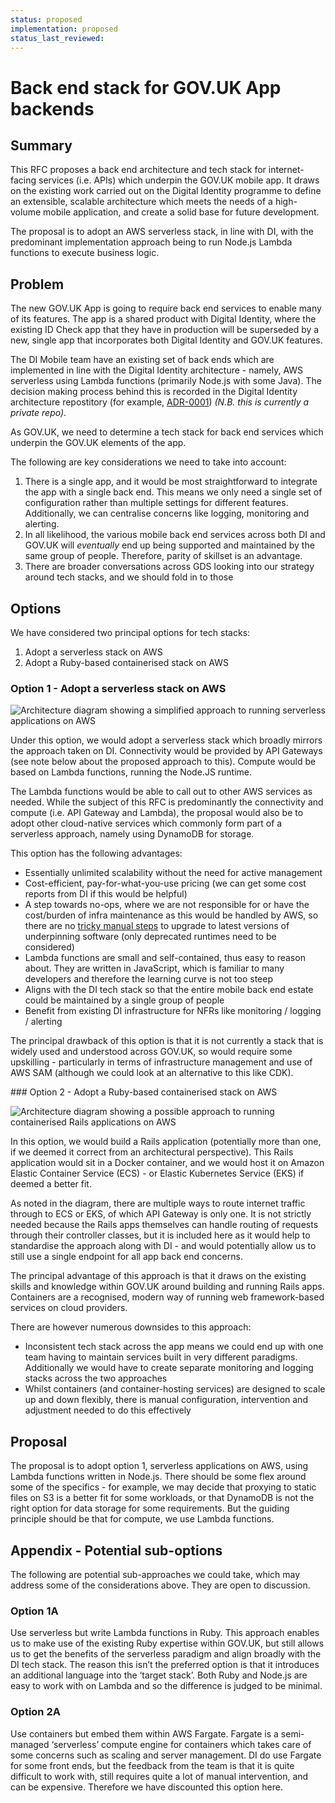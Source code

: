 ```yaml
---
status: proposed
implementation: proposed
status_last_reviewed:
---
```


# Back end stack for GOV.UK App backends

## Summary

This RFC proposes a back end architecture and tech stack for internet-facing services (i.e. APIs) which underpin the GOV.UK mobile app. It draws on the existing work carried out on the Digital Identity programme to define an extensible, scalable architecture which meets the needs of a high-volume mobile application, and create a solid base for future development.

The proposal is to adopt an AWS serverless stack, in line with DI, with the predominant implementation approach being to run Node.js Lambda functions to execute business logic.

## Problem

The new GOV.UK App is going to require back end services to enable many of its features. The app is a shared product with Digital Identity, where the existing ID Check app that they have in production will be superseded by a new, single app that incorporates both Digital Identity and GOV.UK features.

The DI Mobile team have an existing set of back ends which are implemented in line with the Digital Identity architecture - namely, AWS serverless using Lambda functions (primarily Node.js with some Java). The decision making process behind this is recorded in the Digital Identity architecture repostitory (for example, [ADR-0001](https://github.com/govuk-one-login/architecture/blob/main/adr/0001-auth-hosting.md)) _(N.B. this is currently a private repo)_.

As GOV.UK, we need to determine a tech stack for back end services which underpin the GOV.UK elements of the app.

The following are key considerations we need to take into account:

1. There is a single app, and it would be most straightforward to integrate the app with a single back end. This means we only need a single set of configuration rather than multiple settings for different features. Additionally, we can centralise concerns like logging, monitoring and alerting.
1. In all likelihood, the various mobile back end services across both DI and GOV.UK will _eventually_ end up being supported and maintained by the same group of people. Therefore, parity of skillset is an advantage.
1. There are broader conversations across GDS looking into our strategy around tech stacks, and we should fold in to those

## Options

We have considered two principal options for tech stacks:

1. Adopt a serverless stack on AWS
2. Adopt a Ruby-based containerised stack on AWS

### Option 1 - Adopt a serverless stack on AWS

![Architecture diagram showing a simplified approach to running serverless applications on AWS](rfc-000/serverless.png)

Under this option, we would adopt a serverless stack which broadly mirrors the approach taken on DI. Connectivity would be provided by API Gateways (see note below about the proposed approach to this). Compute would be based on Lambda functions, running the Node.JS runtime.

The Lambda functions would be able to call out to other AWS services as needed. While the subject of this RFC is predominantly the connectivity and compute (i.e. API Gateway and Lambda), the proposal would also be to adopt other cloud-native services which commonly form part of a serverless approach, namely using DynamoDB for storage.

This option has the following advantages:
* Essentially unlimited scalability without the need for active management
* Cost-efficient, pay-for-what-you-use pricing (we can get some cost reports from DI if this would be helpful)
* A step towards no-ops, where we are not responsible for or have the cost/burden of infra maintenance as this would be handled by AWS, so there are no [tricky manual steps](https://guides.rubyonrails.org/upgrading_ruby_on_rails.html) to upgrade to latest versions of underpinning software (only deprecated runtimes need to be considered)
* Lambda functions are small and self-contained, thus easy to reason about. They are written in JavaScript, which is familiar to many developers and therefore the learning curve is not too steep
* Aligns with the DI tech stack so that the entire mobile back end estate could be maintained by a single group of people
* Benefit from existing DI infrastructure for NFRs like monitoring / logging / alerting

The principal drawback of this option is that it is not currently a stack that is widely used and understood across GOV.UK, so would require some upskilling - particularly in terms of infrastructure management and use of AWS SAM (although we could look at an alternative to this like CDK).

### Option 2 - Adopt a Ruby-based containerised stack on AWS

![Architecture diagram showing a possible approach to running containerised Rails applications on AWS](rfc-000/containers.png)

In this option, we would build a Rails application (potentially more than one, if we deemed it correct from an architectural perspective). This Rails application would sit in a Docker container, and we would host it on Amazon Elastic Container Service (ECS) - or Elastic Kubernetes Service (EKS) if deemed a better fit.

As noted in the diagram, there are multiple ways to route internet traffic through to ECS or EKS, of which API Gateway is only one. It is not strictly needed because the Rails apps themselves can handle routing of requests through their controller classes, but it is included here as it would help to standardise the approach along with DI - and would potentially allow us to still use a single endpoint for all app back end concerns.

The principal advantage of this approach is that it draws on the existing skills and knowledge within GOV.UK around building and running Rails apps. Containers are a recognised, modern way of running web framework-based services on cloud providers.

There are however numerous downsides to this approach:
* Inconsistent tech stack across the app means we could end up with one team having to maintain services built in very different paradigms. Additionally we would have to create separate monitoring and logging stacks across the two approaches
* Whilst containers (and container-hosting services) are designed to scale up and down flexibly, there is manual configuration, intervention and adjustment needed to do this effectively

## Proposal

The proposal is to adopt option 1, serverless applications on AWS, using Lambda functions written in Node.js. There should be some flex around some of the specifics - for example, we may decide that proxying to static files on S3 is a better fit for some workloads, or that DynamoDB is not the right option for data storage for some requirements. But the guiding principle should be that for compute, we use Lambda functions.

## Appendix - Potential sub-options

The following are potential sub-approaches we could take, which may address some of the considerations above. They are open to discussion.

### Option 1A
Use serverless but write Lambda functions in Ruby. This approach enables us to make use of the existing Ruby expertise within GOV.UK, but still allows us to get the benefits of the serverless paradigm and align broadly with the DI tech stack. The reason this isn’t the preferred option is that it introduces an additional language into the ‘target stack’. Both Ruby and Node.js are easy to work with on Lambda and so the difference is judged to be minimal.

### Option 2A
Use containers but embed them within AWS Fargate. Fargate is a semi-managed ‘serverless’ compute engine for containers which takes care of some concerns such as scaling and server management. DI do use Fargate for some front ends, but the feedback from the team is that it is quite difficult to work with, still requires quite a lot of manual intervention, and can be expensive. Therefore we have discounted this option here.
